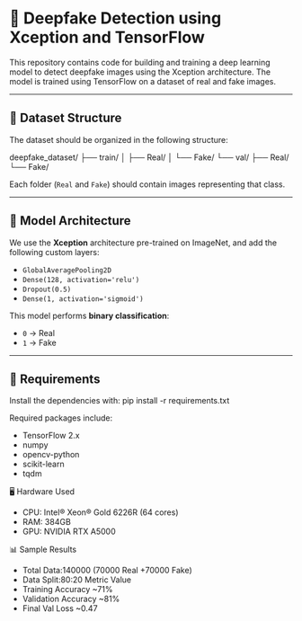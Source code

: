 # 🧠 Deepfake Detection using Xception and TensorFlow

This repository contains code for building and training a deep learning model to detect deepfake images using the Xception architecture. The model is trained using TensorFlow on a dataset of real and fake images.

---
## 📁 Dataset Structure
The dataset should be organized in the following structure:

deepfake_dataset/
├── train/
│ ├── Real/
│ └── Fake/
└── val/
├── Real/
└── Fake/

Each folder (`Real` and `Fake`) should contain images representing that class.

---

## 🚀 Model Architecture
We use the **Xception** architecture pre-trained on ImageNet, and add the following custom layers:

- `GlobalAveragePooling2D`
- `Dense(128, activation='relu')`
- `Dropout(0.5)`
- `Dense(1, activation='sigmoid')`

This model performs **binary classification**:  
- `0` → Real  
- `1` → Fake

---

## 🧪 Requirements
Install the dependencies with:
pip install -r requirements.txt

Required packages include:
- TensorFlow 2.x
- numpy
- opencv-python
- scikit-learn
- tqdm

🖥️ Hardware Used
- CPU: Intel® Xeon® Gold 6226R (64 cores)
- RAM: 384GB
- GPU: NVIDIA RTX A5000

📊 Sample Results
- Total Data:140000 (70000 Real +70000 Fake)
- Data Split:80:20
Metric	Value
- Training Accuracy	~71%
- Validation Accuracy	~81%
- Final Val Loss	~0.47
